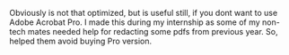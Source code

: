 Obviously is not that optimized, but is useful still, if you dont want to use Adobe Acrobat Pro. I made this during my internship as some of my non-tech mates needed help for redacting some pdfs from previous year. So, helped them avoid buying Pro version.
